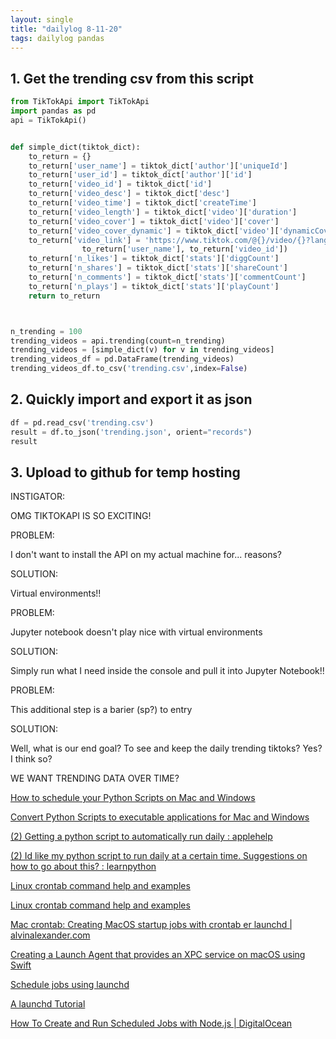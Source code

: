 ```yaml
---
layout: single
title: "dailylog 8-11-20"
tags: dailylog pandas
---
```


## 1. Get the trending csv from this script

```python
from TikTokApi import TikTokApi
import pandas as pd
api = TikTokApi()


def simple_dict(tiktok_dict):
    to_return = {}
    to_return['user_name'] = tiktok_dict['author']['uniqueId']
    to_return['user_id'] = tiktok_dict['author']['id']
    to_return['video_id'] = tiktok_dict['id']
    to_return['video_desc'] = tiktok_dict['desc']
    to_return['video_time'] = tiktok_dict['createTime']
    to_return['video_length'] = tiktok_dict['video']['duration']
    to_return['video_cover'] = tiktok_dict['video']['cover']
    to_return['video_cover_dynamic'] = tiktok_dict['video']['dynamicCover']
    to_return['video_link'] = 'https://www.tiktok.com/@{}/video/{}?lang=en'.format(
                to_return['user_name'], to_return['video_id'])
    to_return['n_likes'] = tiktok_dict['stats']['diggCount']
    to_return['n_shares'] = tiktok_dict['stats']['shareCount']
    to_return['n_comments'] = tiktok_dict['stats']['commentCount']
    to_return['n_plays'] = tiktok_dict['stats']['playCount']
    return to_return



n_trending = 100
trending_videos = api.trending(count=n_trending)
trending_videos = [simple_dict(v) for v in trending_videos]
trending_videos_df = pd.DataFrame(trending_videos)
trending_videos_df.to_csv('trending.csv',index=False)
```

## 2. Quickly import and export it as json

```python
df = pd.read_csv('trending.csv')
result = df.to_json('trending.json', orient="records")
result
```

## 3. Upload to github for temp hosting

INSTIGATOR:

OMG TIKTOKAPI IS SO EXCITING!

PROBLEM:

I don't want to install the API on my actual machine for... reasons?

SOLUTION:

Virtual environments!!

PROBLEM:

Jupyter notebook doesn't play nice with virtual environments

SOLUTION:

Simply run what I need inside the console and pull it into Jupyter Notebook!!

PROBLEM:

This additional step is a barier (sp?) to entry

SOLUTION:

Well, what is our end goal? To see and keep the daily trending tiktoks? Yes? I think so?

WE WANT TRENDING DATA OVER TIME?

[How to schedule your Python Scripts on Mac and Windows](https://martechwithme.com/schedule-python-scripts-windows-mac/)

[Convert Python Scripts to executable applications for Mac and Windows](https://martechwithme.com/convert-python-script-app-windows-mac/)

[(2) Getting a python script to automatically run daily : applehelp](https://www.reddit.com/r/applehelp/comments/18scwe/getting_a_python_script_to_automatically_run_daily/)

[(2) Id like my python script to run daily at a certain time. Suggestions on how to go about this? : learnpython](https://www.reddit.com/r/learnpython/comments/85vsp6/id_like_my_python_script_to_run_daily_at_a/)

[Linux crontab command help and examples](https://www.computerhope.com/unix/ucrontab.htm)

[Linux crontab command help and examples](https://www.computerhope.com/unix/ucrontab.htm)

[Mac crontab: Creating MacOS startup jobs with crontab
er
launchd | alvinalexander.com](https://alvinalexander.com/mac-os-x/mac-osx-startup-crontab-launchd-jobs/)

[Creating a Launch Agent that provides an XPC service on macOS using Swift](https://rderik.com/blog/creating-a-launch-agent-that-provides-an-xpc-service-on-macos/)

[Schedule jobs using launchd](https://nathangrigg.com/2012/07/schedule-jobs-using-launchd)

[A launchd Tutorial](https://www.launchd.info/)

[How To Create and Run Scheduled Jobs with Node.js | DigitalOcean](https://www.digitalocean.com/community/tutorials/nodejs-cron-jobs-by-examples)
